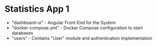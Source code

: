 # Statistics App 1

 - "dashboard-ui" - Angular Front-End for the System
 - "docker-compose.yml" - Docker Compose configuration to start databases
 - "users" - Contains "User" module and authentication implementation 

